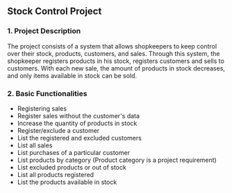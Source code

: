 ## Stock Control Project

### 1. Project Description
The project consists of a system that allows shopkeepers to keep control over their stock, products, customers, and sales. Through this system, the shopkeeper registers products in his stock, registers customers and sells to customers. With each new sale, the amount of products in stock decreases, and only items available in stock can be sold.

### 2. Basic Functionalities
- Registering sales
- Register sales without the customer's data
- Increase the quantity of products in stock
- Register/exclude a customer
- List the registered and excluded customers
- List all sales
- List purchases of a particular customer
- List products by category (Product category is a project requirement)
- List excluded products or out of stock
- List all products registered
- List the products available in stock
